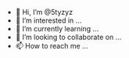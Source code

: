 - 👋 Hi, I’m @5tyzyz
- 👀 I’m interested in ...
- 🌱 I’m currently learning ...
- 💞️ I’m looking to collaborate on ...
- 📫 How to reach me ...

<!---
5tyzyz/5tyzyz is a ✨ special ✨ repository because its `README.md` (this file) appears on your GitHub profile.
You can click the Preview link to take a look at your changes.
--->

